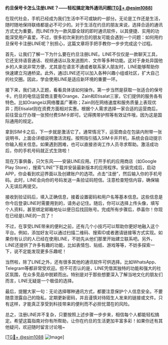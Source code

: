 **约旦保号卡怎么注册LINE？——轻松搞定海外通讯问题[[TG💪+ @esim1088](https://t.me/s/esim1088)]**

在现代社会，手机已经成为我们生活中不可或缺的一部分。无论是工作还是生活，随时随地保持联络都是必不可少的。对于生活在约旦的朋友来说，选择合适的通讯方式尤为重要。而LINE作为一款风靡全球的即时通讯软件，以其便捷、实用的功能深受用户喜爱。不过，很多初次来到约旦的朋友可能会遇到一个问题：如何用约旦保号卡注册LINE呢？别担心，这篇文章将手把手教你一步步完成这个过程。

首先，让我们了解一下为什么要在约旦注册LINE。LINE不仅仅是一款聊天工具，它还支持语音通话、视频通话以及发送图片、文件等多种功能。这对于身处异国他乡的人来说非常方便，尤其是在语言不通或者联系家人朋友时，LINE能够帮助你快速建立沟通桥梁。此外，通过LINE还可以加入各种兴趣小组或社区，扩大自己的社交圈。因此，学会使用LINE是适应新环境的重要一环。

接下来，我们进入正题，看看具体该如何操作。第一步当然是获取一张适合的保号卡。约旦的电信运营商主要有Orange、Zain和Etisalat三家，它们提供的服务各有特色。比如Orange以网络覆盖广著称；Zain则在网络速度和服务质量上表现优异；而Etisalat则在资费方面相对实惠。根据个人需求选择一家合适的运营商后，前往营业厅办理一张预付费SIM卡即可。记得携带护照等有效证件哦，因为这是国际通用的规定。

拿到SIM卡之后，下一步就是激活它了。通常情况下，运营商会在包装内附带一张说明书，上面会详细说明激活流程。按照指引插入SIM卡并开机，系统会自动提示你输入相关信息。如果遇到困难，也可以直接咨询工作人员寻求帮助。激活成功后，你的手机号码就正式生效啦！

现在万事俱备，只欠东风——安装LINE应用。打开手机的应用商店（如Google Play Store），搜索“LINE”下载并安装最新版本的应用程序。安装完成后，启动APP，你会看到欢迎界面以及创建账户的选项。点击“注册”，然后输入你的手机号码。此时，LINE会向你的号码发送一条验证码短信。注意检查短信内容，确保输入无误后再提交。

接收到验证码后，填入正确信息，接着设置密码和用户名等基本信息。这些信息是你今后登录LINE时需要用到的，请务必记住。随后，你可以选择上传头像，填写个人资料，甚至绑定邮箱地址以便日后找回账号。完成所有步骤后，恭喜你！你现在已经是LINE的一员了！

不过，在享受LINE带来的便利之前，还有几个小技巧可以帮助你更好地融入这个平台。例如，添加好友可以通过扫描二维码、搜索ID或者邀请链接等方式实现。如果你有认识的人已经在使用LINE，不妨先从他们那里开始建立联系吧。另外，LINE还提供了许多有趣的功能，比如表情包、贴纸、游戏等等，不妨多探索一下，说不定能发现更多乐趣呢！

当然啦，除了LINE之外，还有很多其他的通讯软件可供选择。比如WhatsApp、Telegram等都非常受欢迎。但不可否认的是，LINE凭借其独特的功能和强大的社区氛围，在众多竞品中脱颖而出。特别是对于那些想要深入了解当地文化的朋友们而言，LINE无疑是一个极佳的选择。

最后，提醒大家一句：无论选择哪种通讯方式，都要注意保护个人信息安全。不要随意泄露自己的隐私，定期更新密码，并且谨慎对待陌生人发来的链接或文件。只有这样，才能真正享受到科技带来的便利而不必担忧潜在的风险。

总之，注册LINE并不复杂，只要按照上述步骤一步步来，相信每个人都能轻松搞定。希望这篇指南对你有所帮助，让你在约旦的生活更加丰富多彩！如果你还有其他疑问，欢迎随时留言讨论哦~

[[TG💪+ @esim1088](https://t.me/s/esim1088) ![Image](https://i.postimg.cc/4NQfJmqS/Snipaste-2025-05-13-00-14-12.png)]